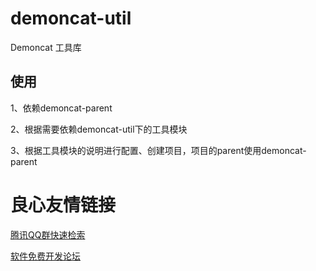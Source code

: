 # demoncat-util

Demoncat 工具库

## 使用

1、依赖demoncat-parent

2、根据需要依赖demoncat-util下的工具模块

3、根据工具模块的说明进行配置、创建项目，项目的parent使用demoncat-parent

 # 良心友情链接

[腾讯QQ群快速检索](http://u.720life.cn/s/8cf73f7c)

[软件免费开发论坛](http://u.720life.cn/s/bbb01dc0)
